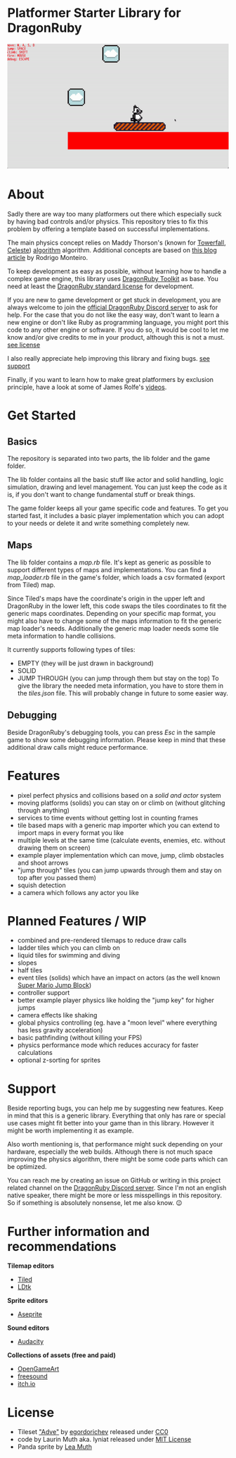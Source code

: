 # Platformer Starter Library for DragonRuby

![Example](/screenshots/collisions_2.gif)

# About
Sadly there are way too many platformers out there which especially suck by having bad controls and/or physics.
This repository tries to fix this problem by offering a template based on successful implementations.

The main physics concept relies on Maddy Thorson's (known for [Towerfall](http://www.towerfall-game.com), [Celeste](http://www.celestegame.com)) [algorithm](https://maddythorson.medium.com/celeste-and-towerfall-physics-d24bd2ae0fc5) algorithm.
Additional concepts are based on [this blog article](http://higherorderfun.com/blog/2012/05/20/the-guide-to-implementing-2d-platformers/) by Rodrigo Monteiro.

To keep development as easy as possible, without learning how to handle a complex game engine, this library uses [DragonRuby Toolkit](https://dragonruby.org/toolkit/game) as base.
You need at least the [DragonRuby standard license](https://dragonruby.itch.io/dragonruby-gtk/purchase) for development.

If you are new to game development or get stuck in development, you are always welcome to join the [official DragonRuby Discord server](discord.dragonruby.org) to ask for help.
For the case that you do not like the easy way, don't want to learn a new engine or don't like Ruby as programming language, you might port this code to any other engine or software.
If you do so, it would be cool to let me know and/or give credits to me in your product, although this is not a must. [see license](#License)

I also really appreciate help improving this library and fixing bugs. [see support](#Support)

Finally, if you want to learn how to make great platformers by exclusion principle, have a look at some of James Rolfe's [videos](https://www.youtube.com/AngryNintendoNerd/featured).

# Get Started
## Basics
The repository is separated into two parts, the lib folder and the game folder.

The lib folder contains all the basic stuff like actor and solid handling, logic simulation, drawing and level management.
You can just keep the code as it is, if you don't want to change fundamental stuff or break things.

The game folder keeps all your game specific code and features.
To get you started fast, it includes a basic player implementation which you can adopt to your needs or delete it and write something completely new.

## Maps
The lib folder contains a *map.rb* file. It's kept as generic as possible to support different types of maps and implementations.
You can find a *map_loader.rb* file in the game's folder, which loads a csv formated (export from Tiled) map.

Since Tiled's maps have the coordinate's origin in the upper left and DragonRuby in the lower left, this code swaps the tiles coordinates to fit the generic maps coordinates.
Depending on your specific map format, you might also have to change some of the maps information to fit the generic map loader's needs.
Additionally the generic map loader needs some tile meta information to handle collisions.

It currently supports following types of tiles:
- EMPTY (they will be just drawn in background)
- SOLID
- JUMP THROUGH (you can jump through them but stay on the top)
To give the library the needed meta information, you have to store them in the *tiles.json* file.
This will probably change in future to some easier way.

## Debugging
Beside DragonRuby's debugging tools, you can press *Esc* in the sample game to show some debugging information.
Please keep in mind that these additional draw calls might reduce performance.

# Features
- pixel perfect physics and collisions based on a *solid and actor* system
- moving platforms (solids) you can stay on or climb on (without glitching through anything)
- services to time events without getting lost in counting frames
- tile based maps with a generic map importer which you can extend to import maps in every format you like
- multiple levels at the same time (calculate events, enemies, etc. without drawing them on screen)
- example player implementation which can move, jump, climb obstacles and shoot arrows
- "jump through" tiles (you can jump upwards through them and stay on top after you passed them)
- squish detection
- a camera which follows any actor you like

# Planned Features / WIP
- combined and pre-rendered tilemaps to reduce draw calls
- ladder tiles which you can climb on
- liquid tiles for swimming and diving
- slopes
- half tiles
- event tiles (solids) which have an impact on actors (as the well known [Super Mario Jump Block](https://mario.fandom.com/wiki/Jump_Block))
- controller support
- better example player physics like holding the "jump key" for higher jumps
- camera effects like shaking
- global physics controlling (eg. have a "moon level" where everything has less gravity acceleration)
- basic pathfinding (without killing your FPS)
- physics performance mode which reduces accuracy for faster calculations
- optional z-sorting for sprites

# Support
Beside reporting bugs, you can help me by suggesting new features. Keep in mind that this is a generic library.
Everything that only has rare or special use cases might fit better into your game than in this library.
However it might be worth implementing it as example.

Also worth mentioning is, that performance might suck depending on your hardware, especially the web builds.
Although there is not much space improving the physics algorithm, there might be some code parts which can be optimized.

You can reach me by creating an issue on GitHub or writing in this project related channel on the [DragonRuby Discord server](discord.dragonruby.org).
Since I'm not an english native speaker, there might be more or less misspellings in this repository.
So if something is absolutely nonsense, let me also know. 😉

# Further information and recommendations
**Tilemap editors**
- [Tiled](https://www.mapeditor.org)
- [LDtk](https://ldtk.io)

**Sprite editors**
- [Aseprite](https://www.aseprite.org)

**Sound editors**
- [Audacity](https://www.audacityteam.org)

**Collections of assets (free and paid)**
- [OpenGameArt](https://opengameart.org)
- [freesound](https://freesound.org/)
- [itch.io](https://itch.io/game-assets)

# License
- Tileset ["Adve"](https://egordorichev.itch.io/adve) by [egordorichev](https://egordorichev.itch.io) released under [CC0](https://creativecommons.org/share-your-work/public-domain/cc0/)
- code by Laurin Muth aka. lyniat released under [MIT License](/LICENSE)
- Panda sprite by [Lea Muth](https://github.com/WauWauGirly)
